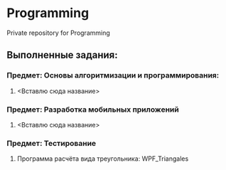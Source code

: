 # Programming
Private repository for Programming

## Выполненные задания:
### Предмет: Основы алгоритмизации и программирования:
1. <Вставлю сюда название>

### Предмет: Разработка мобильных приложений
1. <Вставлю сюда название>

### Предмет: Тестирование
1. Программа расчёта вида треугольника: WPF_Triangales
